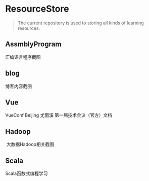 # ResourceStore

> The current repository is used to storing all kinds of learning resources.

## AssmblyProgram

  汇编语言程序截图

## blog

  博客内容截图

## Vue

  VueConf Beijing 尤雨溪 第一届技术会议（官方）文档

## Hadoop
  大数据Hadoop相关截图

## Scala
  Scala函数式编程学习
